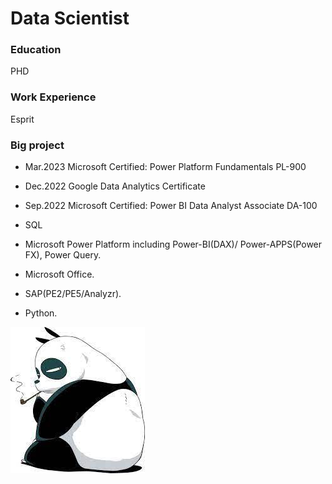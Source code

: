 # Data Scientist

### Education
PHD

### Work Experience
Esprit

### Big project

- Mar.2023   Microsoft Certified: Power Platform Fundamentals PL-900
- Dec.2022    Google Data Analytics Certificate
- Sep.2022    Microsoft Certified: Power BI Data Analyst Associate DA-100

- SQL
- Microsoft Power Platform including Power-BI(DAX)/ Power-APPS(Power FX), Power Query. 
- Microsoft Office. 
- SAP(PE2/PE5/Analyzr). 
- Python.

![What I look like](/img/panda.jpg)
